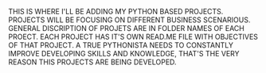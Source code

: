 THIS IS WHERE I'LL BE ADDING MY PYTHON BASED PROJECTS. 
PROJECTS WILL BE FOCUSING ON DIFFERENT BUSINESS SCENARIOUS.
GENERAL DISCRIPTION OF PROJETS ARE IN FOLDER NAMES OF EACH PROECT.
EACH PROJECT HAS IT'S OWN READ.ME FILE WITH OBJECTIVES OF THAT PROJECT.
A TRUE PYTHONISTA NEEDS TO CONSTANTLY IMPROVE DEVELOPING SKILLS AND KNOWLEDGE, THAT'S THE VERY REASON THIS PROJECTS ARE BEING DEVELOPED.
